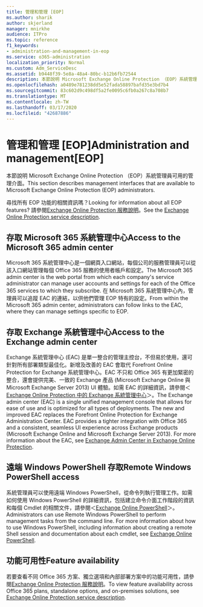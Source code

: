 ```yaml
---
title: 管理和管理 [EOP]
ms.author: sharik
author: skjerland
manager: mnirkhe
audience: ITPro
ms.topic: reference
f1_keywords:
- administration-and-management-in-eop
ms.service: o365-administration
localization_priority: Normal
ms.custom: Adm_ServiceDesc
ms.assetid: b9448f39-5e8a-48a4-80bc-b12b6fb72544
description: 本節說明 Microsoft Exchange Online Protection （EOP）系統管理員可用的管理介面。
ms.openlocfilehash: a0489e781238dd5e52fada58897bafd35e3bd7b4
ms.sourcegitcommit: 83c602d9c498df5a2fe0095c6fb0a267c8a708b7
ms.translationtype: MT
ms.contentlocale: zh-TW
ms.lasthandoff: 03/17/2020
ms.locfileid: "42687886"
---
```

# <a name="administration-and-managementeop"></a><span data-ttu-id="47ebf-103">管理和管理 [EOP]</span><span class="sxs-lookup"><span data-stu-id="47ebf-103">Administration and management[EOP]</span></span>

<span data-ttu-id="47ebf-104">本節說明 Microsoft Exchange Online Protection （EOP）系統管理員可用的管理介面。</span><span class="sxs-lookup"><span data-stu-id="47ebf-104">This section describes management interfaces that are available to Microsoft Exchange Online Protection (EOP) administrators.</span></span>
  
<span data-ttu-id="47ebf-105">尋找所有 EOP 功能的相關資訊嗎？</span><span class="sxs-lookup"><span data-stu-id="47ebf-105">Looking for information about all EOP features?</span></span> <span data-ttu-id="47ebf-106">請參閱[Exchange Online Protection 服務說明](exchange-online-protection-service-description.md)。</span><span class="sxs-lookup"><span data-stu-id="47ebf-106">See the [Exchange Online Protection service description](exchange-online-protection-service-description.md).</span></span>
  
## <a name="access-to-the-microsoft-365-admin-center"></a><span data-ttu-id="47ebf-107">存取 Microsoft 365 系統管理中心</span><span class="sxs-lookup"><span data-stu-id="47ebf-107">Access to the Microsoft 365 admin center</span></span>

<span data-ttu-id="47ebf-108">Microsoft 365 系統管理中心是一個網頁入口網站，每個公司的服務管理員可以從該入口網站管理每個 Office 365 服務的使用者帳戶和設定。</span><span class="sxs-lookup"><span data-stu-id="47ebf-108">The Microsoft 365 admin center is the web portal from which each company's service administrator can manage user accounts and settings for each of the Office 365 services to which they subscribe.</span></span> <span data-ttu-id="47ebf-109">在 Microsoft 365 系統管理中心內，管理員可以追蹤 EAC 的連結，以供他們管理 EOP 特有的設定。</span><span class="sxs-lookup"><span data-stu-id="47ebf-109">From within the Microsoft 365 admin center, administrators can follow links to the EAC, where they can manage settings specific to EOP.</span></span>
  
## <a name="access-to-the-exchange-admin-center"></a><span data-ttu-id="47ebf-110">存取 Exchange 系統管理中心</span><span class="sxs-lookup"><span data-stu-id="47ebf-110">Access to the Exchange admin center</span></span>

<span data-ttu-id="47ebf-p103">Exchange 系統管理中心 (EAC) 是單一整合的管理主控台，不但易於使用，還可針對所有部署類型最佳化。新增及改善的 EAC 會取代 Forefront Online Protection for Exchange 系統管理中心。EAC 不只和 Office 365 有更加緊密的整合，還會提供完美、一致的 Exchange 產品 (Microsoft Exchange Online 與 Microsoft Exchange Server 2013) UI 體驗。如需 EAC 的詳細資訊，請參閱＜[Exchange Online Protection 中的 Exchange 系統管理中心](https://go.microsoft.com/fwlink/p/?LinkId=282381)＞。</span><span class="sxs-lookup"><span data-stu-id="47ebf-p103">The Exchange admin center (EAC) is a single unified management console that allows for ease of use and is optimized for all types of deployments. The new and improved EAC replaces the Forefront Online Protection for Exchange Administration Center. EAC provides a tighter integration with Office 365 and a consistent, seamless UI experience across Exchange products (Microsoft Exchange Online and Microsoft Exchange Server 2013). For more information about the EAC, see [Exchange Admin Center in Exchange Online Protection](https://go.microsoft.com/fwlink/p/?LinkId=282381).</span></span>
  
## <a name="remote-windows-powershell-access"></a><span data-ttu-id="47ebf-115">遠端 Windows PowerShell 存取</span><span class="sxs-lookup"><span data-stu-id="47ebf-115">Remote Windows PowerShell access</span></span>

 <span data-ttu-id="47ebf-p104">系統管理員可以使用遠端 Windows PowerShell，從命令列執行管理工作。如需如何使用 Windows PowerShell 的詳細資訊，包括建立命令介面工作階段的資訊和每個 Cmdlet 的相關文件，請參閱＜[Exchange Online PowerShell](https://go.microsoft.com/fwlink/p/?LinkId=282266)＞。</span><span class="sxs-lookup"><span data-stu-id="47ebf-p104">Administrators can use Remote Windows PowerShell to perform management tasks from the command line. For more information about how to use Windows PowerShell, including information about creating a remote Shell session and documentation about each cmdlet, see [Exchange Online PowerShell](https://go.microsoft.com/fwlink/p/?LinkId=282266).</span></span>
  
## <a name="feature-availability"></a><span data-ttu-id="47ebf-118">功能可用性</span><span class="sxs-lookup"><span data-stu-id="47ebf-118">Feature availability</span></span>

<span data-ttu-id="47ebf-119">若要查看不同 Office 365 方案、獨立選項和內部部署方案中的功能可用性，請參閱[Exchange Online Protection 服務說明](exchange-online-protection-service-description.md)。</span><span class="sxs-lookup"><span data-stu-id="47ebf-119">To view feature availability across Office 365 plans, standalone options, and on-premises solutions, see [Exchange Online Protection service description](exchange-online-protection-service-description.md).</span></span>
  
